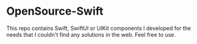 # OpenSource-Swift
This repo contains Swift, SwiftUI or UIKit components I developed for the needs that I couldn't find any solutions in the web. Feel free to use.
